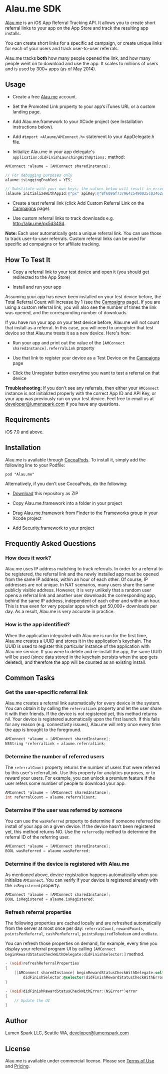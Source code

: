 # Alau.me SDK

[Alau.me](http://alau.me) is an iOS App Referral Tracking API. It allows you to create short referral links to your app on the App Store and track the resulting app installs. 

You can create short links for a specific ad campaign, or create unique links for each of your users and track user-to-user referrals. 

Alau.me tracks **both** how many people opened the link, and how many people went on to download and use the app. It scales to millions of users and is used by 300+ apps (as of May 2014).

## Usage

+ Create a free [Alau.me](http://alau.me) account.

+ Set the Promoted Link property to your app’s iTunes URL or a custom landing page.

+ Add Alau.me.framework to your XCode project (see Installation instructions below).

+ Add `#import <Alaume/AMConnect.h>` statement to your AppDelegate.h file. 

+ Initialize Alau.me in your app delegate's `application:didFinishLaunchingWithOptions:` method:

 ```objective-c
 AMConnect *alaume = [AMConnect sharedInstance];

 // For debugging purposes only
 alaume.isLoggingEnabled = YES;

 // Substitute with your own keys; the values below will result in error
 [alaume initializeWithAppId:@"px" apiKey:@"8f609af737964c5490025c03462d7318"];
 ```

+ Create a test referral link (click Add Custom Referral Link on the [Campaigns](https://alau.me/manage/campaigns) page).

+ Use custom referral links to track downloads e.g. http://alau.me/px5d34Sd.


**Note:**
Each user automatically gets a unique referral link. You can use those to track user-to-user referrals. Custom referral links can be used for specific ad compaigns or for affiliate tracking.

## How To Test It

+ Copy a referral link to your test device and open it (you should get redirected to the App Store)

+ Install and run your app

Assuming your app has never been installed on your test device before, the Total Referral Count will increase by 1 (see the [Campaigns](https://alau.me/manage/campaigns) page). If you are using a custom referral link, you will also see the number of times the link was opened, and the corresponding number of downloads.

If you have run your app on your test device before, Alau.me will not count that install as a referral. In this case, you will need to unregister that test device so that Alau.me treats it as a new device. Here's how:

+ Run your app and print out the value of the `[AMConnect sharedInstance].referralLink` property

+ Use that link to register your device as a Test Device on the [Campaigns](https://alau.me/manage/campaigns) page

+ Click the Unregister button everytime you want to test a referral on that device

**Troubleshooting:** If you don't see any referrals, then either your `AMConnect` instance is not initialized properly with the correct App ID and API Key, or your app was previously run on your test device. Feel free to email us at developer@lumenspark.com if you have any questions.

## Requirements

iOS 7.0 and above.

## Installation

Alau.me is available through [CocoaPods](http://cocoapods.org). To install it, simply add the following line to your Podfile:

    pod "Alau.me"

Alternatively, if you don't use CocoaPods, do the following:

+ [Download](https://github.com/LumenSpark/Alau.me/archive/master.zip) this repository as ZIP

+ Copy Alau.me.framework into a folder in your project

+ Drag Alau.me.framework from Finder to the Frameworks group in your Xcode project

+ Add Security.framework to your project

## Frequently Asked Questions

### How does it work?

Alau.me uses IP address matching to track referrals. In order for a referral to be registered, the referral link and the newly installed app must be opened from the same IP address, within an hour of each other. Of course, IP addresses are not unique. In NAT scenarios, many users share the same publicly visible address. However, it is very unlikely that a random user opens a referral link and another user downloads the corresponding app, behind the same IP address, independent of each other and within an hour. This is true even for very popular apps which get 50,000+ downloads per day. As a result, Alau.me is very accurate in practice.

### How is the app identified?

When the application integrated with Alau.me is run for the first time, Alau.me creates a UUID and stores it in the application's keychain. The UUID is used to register this particular instance of the application with Alau.me service. If you were to delete and re-install the app, the same UUID will be used (since data stored in the keychain persists when the app gets deleted), and therefore the app will be counted as an existing install.

## Common Tasks

### Get the user-specific referral link

Alau.me creates a referral link automatically for every device in the system. You can obtain it by calling the `referralLink` property and let the user share it with their friends. If the device is not registered yet, this method returns nil. Your device is registered automatically upon the first launch. If this fails for any reason (e.g. connectivity issues), Alau.me will retry once every time the app is brought to the foreground.

```objective-c
AMConnect *alaume = [AMConnect sharedInstance];
NSString *referralLink = alaume.referralLink;
```

### Determine the number of referred users

The `referralCount` property returns the number of users that were referred by this user's referralLink. Use this property for analytics purposes, or to reward your users. For example, you can unlock a premium feature if the user refers some number of people to download your app.

```objective-c
AMConnect *alaume = [AMConnect sharedInstance];
int referralCount = alaume.referralCount;
```

### Determine if the user was referred by someone

You can use the `wasReferred` property to determine if someone referred the install of your app on a given device. If the device hasn’t been registered yet, this method returns NO. Use the `referredBy` method to determine the referral ID of the referring user.

```objective-c
AMConnect *alaume = [AMConnect sharedInstance];
BOOL wasReferred = alaume.wasReferred;
```

### Determine if the device is registered with Alau.me

As mentioned above, device registration happens automatically when you initialize `AMConnect`. You can verify if your device is registered already with the `isRegistered` property.

```objective-c
AMConnect *alaume = [AMConnect sharedInstance];
BOOL isRegistered = alaume.isRegistered;
```

### Refresh referral properties

The following properties are cached locally and are refreshed automatically from the server at most 
once per day: `referralCount`, `rewardPoints`, `pointsPerReferral`, `cashPerReferral`, `pointsRequiredToRedeem` and `endDate`. 

You can refresh those properties on demand, for example, every time you display your referral program UI by calling `[AMConnect beginRewardStatusCheckWithDelegate:didFinishSelector:]` method.

```objective-c
- (void)refreshReferralProperties
{
    [[AMConnect sharedInstance] beginRewardStatusCheckWithDelegate:self 
        didFinishSelector:@selector(didFinishRewardStatusCheckWithError:)];
}

- (void)didFinishRewardStatusCheckWithError:(NSError*)error
{
    // Update the UI
}
```

## Author

Lumen Spark LLC, Seattle WA, developer@lumenspark.com

## License

Alau.me is available under commercial license. Please see [Terms of Use](https://alau.me/home/terms) and [Pricing](https://alau.me/home/pricing).

